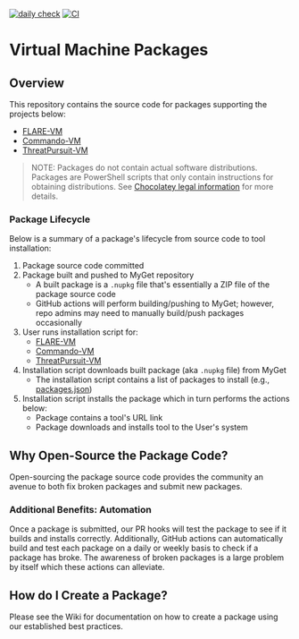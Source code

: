 [![daily check](https://github.com/mandiant/VM-packages/workflows/daily/badge.svg)](https://github.com/mandiant/VM-packages/actions?query=workflow%3Adaily+branch%3Amain)
[![CI](https://github.com/mandiant/VM-packages/workflows/CI/badge.svg)](https://github.com/mandiant/VM-packages/actions?query=workflow%3ACI+branch%3Amain)

# Virtual Machine Packages

## Overview
This repository contains the source code for packages supporting the projects below:
* [FLARE-VM](https://github.com/mandiant/flare-vm)
* [Commando-VM](https://github.com/mandiant/commando-vm)
* [ThreatPursuit-VM](https://github.com/mandiant/ThreatPursuit-VM)

> NOTE: Packages do not contain actual software distributions. Packages are PowerShell scripts that only contain instructions for obtaining distributions. See [Chocolatey legal information](https://docs.chocolatey.org/en-us/information/legal) for more details.

### Package Lifecycle
Below is a summary of a package's lifecycle from source code to tool installation:

1. Package source code committed
2. Package built and pushed to MyGet repository
   - A built package is a `.nupkg` file that's essentially a ZIP file of the package source code
   - GitHub actions will perform building/pushing to MyGet; however, repo admins may need to manually build/push packages occasionally
3. User runs installation script for:
   - [FLARE-VM](https://github.com/mandiant/flare-vm)
   - [Commando-VM](https://github.com/mandiant/commando-vm)
   - [ThreatPursuit-VM](https://github.com/mandiant/ThreatPursuit-VM)
4. Installation script downloads built package (aka `.nupkg` file) from MyGet
   - The installation script contains a list of packages to install (e.g., [packages.json](https://github.com/mandiant/flare-vm/blob/master/flarevm.installer.flare/tools/packages.json))
5. Installation script installs the package which in turn performs the actions below:
   - Package contains a tool's URL link
   - Package downloads and installs tool to the User's system

## Why Open-Source the Package Code?
Open-sourcing the package source code provides the community an avenue to both fix broken packages and submit new packages.

### Additional Benefits: Automation
Once a package is submitted, our PR hooks will test the package to see if it builds and installs correctly. Additionally, GitHub actions can automatically build and test each package on a daily or weekly basis to check if a package has broke. The awareness of broken packages is a large problem by itself which these actions can alleviate.

## How do I Create a Package?
Please see the Wiki for documentation on how to create a package using our established best practices.